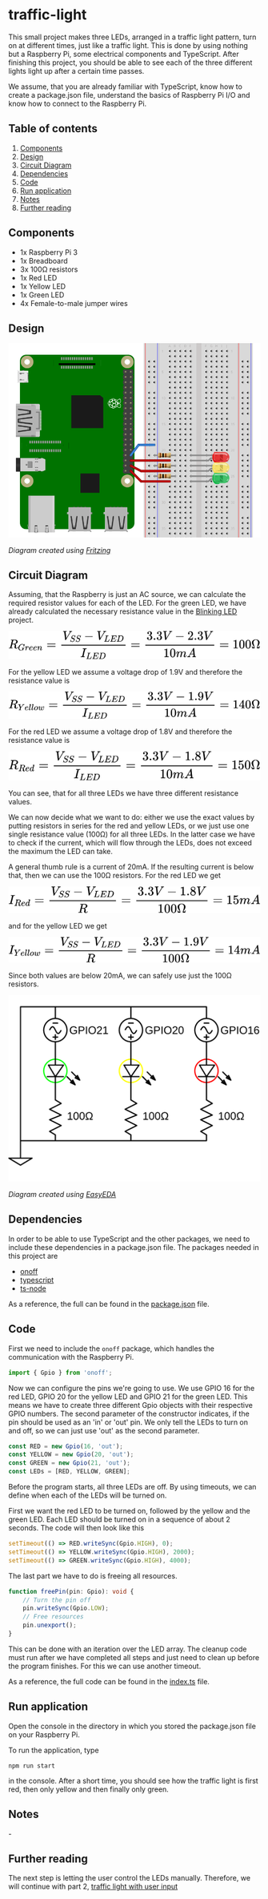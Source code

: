 # traffic-light
This small project makes three LEDs, arranged in a traffic light pattern, turn on at different times, just like a traffic light.
This is done by using nothing but a Raspberry Pi, some electrical components and TypeScript.
After finishing this project, you should be able to see each of the three different lights light up after a certain time 
passes.

We assume, that you are already familiar with TypeScript, know how to create a package.json file, understand the basics of Raspberry Pi I/O and know how to connect to the Raspberry Pi. 

## Table of contents
1. [Components](#components)
2. [Design](#design)
3. [Circuit Diagram](#circuit-diagram)
4. [Dependencies](#dependencies)
5. [Code](#code)
6. [Run application](#run-application)
7. [Notes](#notes)
8. [Further reading](#further-reading)

## Components
- 1x Raspberry Pi 3
- 1x Breadboard
- 3x 100&Omega; resistors
- 1x Red LED
- 1x Yellow LED
- 1x Green LED
- 4x Female-to-male jumper wires

## Design
![Fritzing diagram of the traffic light example](./images/traffic-light.design.svg)

*Diagram created using [Fritzing](https://fritzing.org/home/)*

## Circuit Diagram
Assuming, that the Raspberry is just an AC source, we can calculate the required resistor values for each of the LED.
For the green LED, we have already calculated the necessary resistance value in the [Blinking LED](../blinking-led) project.

![Resistance value for the green LED](./images/resistor-green.equation.svg)

For the yellow LED we assume a voltage drop of 1.9V and therefore the resistance value is

![Resistance value for the yellow LED](./images/resistor-yellow.equation.svg)

For the red LED we assume a voltage drop of 1.8V and therefore the resistance value is

![Resistance value for the red LED](./images/resistor-red.equation.svg)

You can see, that for all three LEDs we have three different resistance values.

We can now decide what we want to do: either we use the exact values by putting resistors in series for the red and yellow 
LEDs, or we just use one single resistance value (100&Omega;) for all three LEDs.
In the latter case we have to check if the current, which will flow through the LEDs, does not exceed the maximum the LED 
can take.

A general thumb rule is a current of 20mA. If the resulting current is below that, then we can use the 100&Omega; resistors.
For the red LED we get

![Current value for the red LED with a resistance of 100 Ohm](./images/current-red.equation.svg)

and for the yellow LED we get

![Current value for the yellow LED with a resistance of 100 Ohm](./images/current-yellow.equation.svg)

Since both values are below 20mA, we can safely use just the 100&Omega; resistors.

![Circuit diagram of the traffic light example](./images/traffic-light.circuit.svg)

*Diagram created using [EasyEDA](https://easyeda.com/)*

## Dependencies
In order to be able to use TypeScript and the other packages, we need to include these dependencies in a package.json file.
The packages needed in this project are

- [onoff](https://www.npmjs.com/package/onoff)
- [typescript](https://www.npmjs.com/package/typescript)
- [ts-node](https://www.npmjs.com/package/ts-node)

As a reference, the full can be found in the [package.json](./package.json) file.

## Code
First we need to include the `onoff` package, which handles the communication with the Raspberry Pi.
```typescript
import { Gpio } from 'onoff';
``` 
Now we can configure the pins we're going to use.
We use GPIO 16 for the red LED, GPIO 20 for the yellow LED and GPIO 21 for the green LED.
This means we have to create three different Gpio objects with their respective GPIO numbers.
The second parameter of the constructor indicates, if the pin should be used as an 'in' or 'out' pin.
We only tell the LEDs to turn on and off, so we can just use 'out' as the second parameter.
```typescript
const RED = new Gpio(16, 'out');
const YELLOW = new Gpio(20, 'out');
const GREEN = new Gpio(21, 'out');
const LEDs = [RED, YELLOW, GREEN];
```
Before the program starts, all three LEDs are off.
By using timeouts, we can define when each of the LEDs will be turned on.

First we want the red LED to be turned on, followed by the yellow and the green LED. 
Each LED should be turned on in a sequence of about 2 seconds.
The code will then look like this
```typescript
setTimeout(() => RED.writeSync(Gpio.HIGH), 0);
setTimeout(() => YELLOW.writeSync(Gpio.HIGH), 2000);
setTimeout(() => GREEN.writeSync(Gpio.HIGH), 4000);
```

The last part we have to do is freeing all resources.
```typescript
function freePin(pin: Gpio): void {
    // Turn the pin off
    pin.writeSync(Gpio.LOW);
    // Free resources
    pin.unexport();
}
```
This can be done with an iteration over the LED array.
The cleanup code must run after we have completed all steps and just need to clean up before the program finishes.
For this we can use another timeout.

As a reference, the full code can be found in the [index.ts](./src/index.ts) file.

## Run application
Open the console in the directory in which you stored the package.json file on your Raspberry Pi.

To run the application, type
```shell script
npm run start
```
in the console.
After a short time, you should see how the traffic light is first red, then only yellow and then finally only green.  

## Notes
\-

## Further reading
The next step is letting the user control the LEDs manually.
Therefore, we will continue with part 2,
[traffic light with user input](../traffic-light-user)
